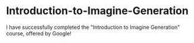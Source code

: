 # Introduction-to-Imagine-Generation
I have successfully completed the "Introduction to Imagine Generation" course, offered by Google!
